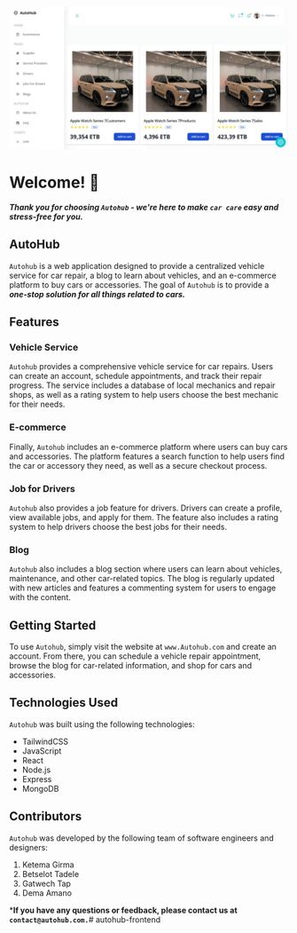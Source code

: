 ![Design preview of Autohub.com](./src/data/design.jpg)

# Welcome! 👋
***Thank you for choosing `Autohub` - we're here to make `car care` easy and stress-free for you.***
## AutoHub
`Autohub` is a web application designed to provide a centralized vehicle service for car repair, a blog to learn about vehicles, and an e-commerce platform to buy cars or accessories. The goal of `Autohub` is to provide a ***one-stop solution for all things related to cars.***
## Features
### Vehicle Service
`Autohub` provides a comprehensive vehicle service for car repairs. Users can create an account, schedule appointments, and track their repair progress. The service includes a database of local mechanics and repair shops, as well as a rating system to help users choose the best mechanic for their needs.

### E-commerce
Finally, `Autohub` includes an e-commerce platform where users can buy cars and accessories. The platform features a search function to help users find the car or accessory they need, as well as a secure checkout process.

### Job for Drivers
`Autohub` also provides a job feature for drivers. Drivers can create a profile, view available jobs, and apply for them. The feature also includes a rating system to help drivers choose the best jobs for their needs.

### Blog
`Autohub` also includes a blog section where users can learn about vehicles, maintenance, and other car-related topics. The blog is regularly updated with new articles and features a commenting system for users to engage with the content.
## Getting Started
To use `Autohub`, simply visit the website at `www.Autohub.com` and create an account. From there, you can schedule a vehicle repair appointment, browse the blog for car-related information, and shop for cars and accessories.

## Technologies Used
`Autohub` was built using the following technologies:

- TailwindCSS
- JavaScript
- React
- Node.js
- Express
- MongoDB

## Contributors

`Autohub` was developed by the following team of software engineers and designers:
1. Ketema Girma
2. Betselot Tadele
3. Gatwech Tap
4. Dema Amano

***If you have any questions or feedback, please contact us at `contact@autohub.com.`**#   a u t o h u b - f r o n t e n d 
 
 
